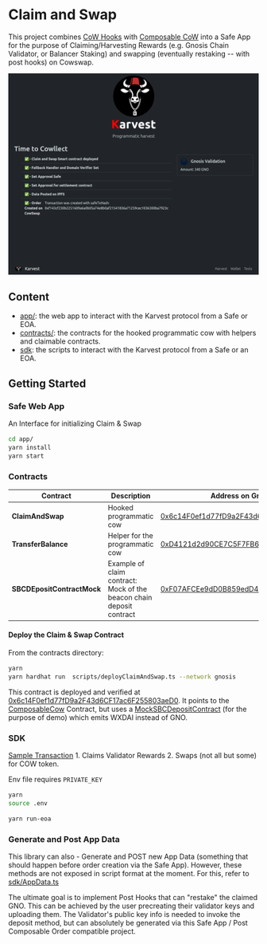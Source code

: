 # Claim and Swap

This project combines [CoW Hooks](https://beta.docs.cow.fi/cow-protocol/reference/contracts/periphery/hooks-trampoline) with [Composable CoW](https://github.com/cowprotocol/composable-cow) into a Safe App for the purpose of Claiming/Harvesting Rewards (e.g. Gnosis Chain Validator, or Balancer Staking) and swapping (eventually restaking -- with post hooks) on Cowswap.

![Screenshot](./docs/screenshot1.png)

## Content

- [app/](./app/): the web app to interact with the Karvest protocol from a Safe or EOA.
- [contracts/](./contracts/): the contracts for the hooked programmatic cow with helpers and claimable contracts.
- [sdk](./sdk/): the scripts to interact with the Karvest protocol from a Safe or an EOA.

## Getting Started

### Safe Web App
An Interface for initializing Claim & Swap

```sh
cd app/
yarn install
yarn start
```

### Contracts

| Contract | Description | Address on Gnosis Chain |
| --- | --- | --- |
| **ClaimAndSwap** | Hooked programmatic cow | [0x6c14F0ef1d77fD9a2F43d6CF17ac6F255803aeD0](https://gnosisscan.io/address/0x6c14F0ef1d77fD9a2F43d6CF17ac6F255803aeD0#code) |
| **TransferBalance** | Helper for the programmatic cow | [0xD4121d2d90CE7C5F7FB66c4E96815fc377481635](https://gnosisscan.io/address/0xD4121d2d90CE7C5F7FB66c4E96815fc377481635#code)
| **SBCDEpositContractMock** | Example of claim contract: </br> Mock of the beacon chain deposit contract | [0xF07AFCEe9dD0B859edD41603A3D725b70086fEF6](https://gnosisscan.io/address/0xF07AFCEe9dD0B859edD41603A3D725b70086fEF6#code) |

#### Deploy the Claim & Swap Contract

From the contracts directory:

```sh
yarn
yarn hardhat run  scripts/deployClaimAndSwap.ts --network gnosis
```

This contract is deployed and verified at [0x6c14F0ef1d77fD9a2F43d6CF17ac6F255803aeD0](https://gnosisscan.io/address/0x6c14F0ef1d77fD9a2F43d6CF17ac6F255803aeD0#code). It points to the [ComposableCow](https://gnosisscan.io/address/0xfdafc9d1902f4e0b84f65f49f244b32b31013b74) Contract, but uses a [MockSBCDepositContract](https://gnosisscan.io/address/0xf07afcee9dd0b859edd41603a3d725b70086fef6) (for the purpose of demo) which emits WXDAI instead of GNO.

### SDK

[Sample Transaction](https://gnosisscan.io/tx/0xadacb7d0862c0f4f341edcfb4ab9746995ef609bb543cbfbccba62b7ef29824a)
    1. Claims Validator Rewards
    2. Swaps (not all but some) for COW token.

Env file requires `PRIVATE_KEY`

```sh
yarn
source .env
```

```sh
yarn run-eoa
```

### Generate and Post App Data

This library can also - Generate and POST new App Data (something that should happen before order creation via the Safe App). However, these methods are not exposed in script format at the moment. For this, refer to [sdk/AppData.ts](./sdk/src/appData.ts)


The ultimate goal is to implement Post Hooks that can "restake" the claimed GNO. This can be achieved by the user precreating their validator keys and uploading them. The Validator's public key info is needed to invoke the deposit method, but can absolutely be generated via this Safe App / Post Composable Order compatible project.